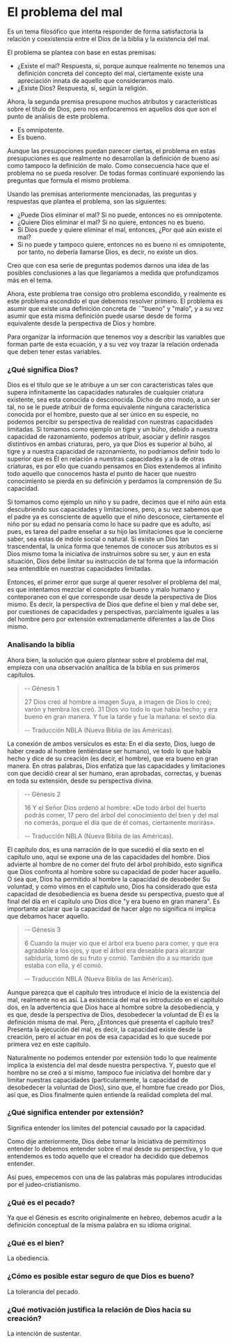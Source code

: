 # El problema del mal

Es un tema filosófico que intenta responder de forma satisfactoria la relación y coexistencia entre el Dios de la biblia y la existencia del mal.

El problema se plantea con base en estas premisas:

  - ¿Existe el mal? Respuesta, sí, porque aunque realmente no tenemos una definición concreta del concepto del mal, ciertamente existe una apreciación innata de aquello que consideramos malo.
  - ¿Existe Dios? Respuesta, sí, según la religión.

Ahora, la segunda premisa presupone muchos atributos y características sobre el título de Dios, pero nos enfocaremos en aquellos dos que son el punto de análisis de este problema.

  - Es omnipotente.
  - Es bueno.

Aunque las presupociones puedan parecer ciertas, el problema en estas presupuciones es que realmente no desarrollan la definición de bueno así como tampoco la definición de malo. Como consecuencia hace que el problema no se pueda resolver. De todas formas continuaré exponiendo las preguntas que formula el mismo problema.

Usando las premisas anteriormente mencionadas, las preguntas y respuestas que plantea el problema, son las siguientes:

  - ¿Puede Dios eliminar el mal? Si no puede, entonces no es omnipotente.
  - ¿Quiere Dios eliminar el mal? Si no quiere, entonces no es bueno.
  - Si Dios puede y quiere eliminar el mal, entonces, ¿Por qué aún existe el mal?
  - Si no puede y tampoco quiere, entonces no es bueno ni es omnipotente, por tanto, no debería llamarse Dios, es decir, no existe un dios.

Creo que con esa serie de preguntas podemos darnos una idea de las posibles conclusiones a las que llegaríamos a medida que profundizamos más en el tema.

Ahora, este problema trae consigo otro problema escondido, y realmente es este problema escondido el que debemos resolver primero. El problema es asumir que existe una definición concreta de ¨"bueno" y "malo", y a su vez asumir que esta misma definición puede usarse desde de forma equivalente desde la perspectiva de Dios y hombre.

Para organizar la información que tenemos voy a describir las variables que forman parte de esta ecuación, y a su vez voy trazar la relación ordenada que deben tener estas variables.

### ¿Qué significa Dios?

Dios es el título que se le atribuye a un ser con características tales que supera infinitamente las capacidades naturales de cualquier criatura existente, sea esta conocida o desconocida. Dicho de otro modo, a un ser tal, no se le puede atribuir de forma equivalente ninguna característica conocida por el hombre, puesto que al ser único en su especie, no podemos percibir su perspectiva de realidad con nuestras capacidades limitadas. Si tomamos como ejemplo un tigre y un búho, debido a nuestra capacidad de razonamiento, podemos atribuir, asociar y definir rasgos distintivos en ambas criaturas, pero, ya que Dios es superior al búho, al tigre y a nuestra capacidad de razonamiento, no podríamos definir todo lo superior que es Él en relación a nuestras capacidades y a la de otras criaturas, es por ello que cuando pensamos en Dios extendemos al infinito todo aquello que conocemos hasta el punto de hacer que nuestro conocimiento se pierda en su definición y perdamos la comprensión de Su capacidad.

Si tomamos como ejemplo un niño y su padre, decimos que el niño aún esta descubriendo sus capacidades y limitaciones, pero, a su vez sabemos que el padre ya es consciente de aquello que el niño desconoce, ciertamente el niño por su edad no pensaría como lo hace su padre que es adulto, así pues, es tarea del padre enseñar a su hijo las limitaciones que le concierne saber, sea estas de indole social o natural. Si existe un Dios tan trascendental, la unica forma que tenemos de conocer sus atributos es si Dios mismo toma la iniciativa de instruirnos sobre su ser, y aun en esta situación, Dios debe limitar su instrucción de tal forma que la información sea entendible en nuestras capacidades limitadas.

Entonces, el primer error que surge al querer resolver el problema del mal, es que intentamos mezclar el concepto de bueno y malo humano y conteporaneo con el que corresponde usar desde la perspectiva de Dios mismo. Es decir, la perspectiva de Dios que define el bien y mal debe ser, por cuestiones de capacidades y perspectivas, parcialmente iguales a las del hombre pero por extensión extremadamente diferentes a las de Dios mismo.

### Analisando la biblia

Ahora bien, la solución que quiero plantear sobre el problema del mal, empieza con una observación analítica de la biblia en sus primeros capítulos.

  > -- Génesis 1
  >
  > 27 Dios creó al hombre a imagen Suya, a imagen de Dios lo creó; varón y hembra los creó. 31 Dios vio todo lo que había hecho; y era bueno en gran manera. Y fue la tarde y fue la mañana: el sexto día.
  >
  > -- Traducción NBLA (Nueva Biblia de las Américas).

La conexión de ambos versículos es esta: En el día sexto, Dios, luego de haber creado al hombre (entiéndase ser humano), ve todo lo que había hecho y dice de su creación (es decir, el hombre), que era bueno en gran manera. En otras palabras, Dios enfatiza que las capacidades y limitaciones con que decidió crear al ser humano, eran aprobadas, correctas, y buenas en toda su extensión, desde su perspectiva divina.

  > -- Génesis 2
  >
  > 16 Y el Señor Dios ordenó al hombre: «De todo árbol del huerto podrás comer, 17 pero del árbol del conocimiento del bien y del mal no comerás, porque el día que de él comas, ciertamente morirás».
  >
  > -- Traducción NBLA (Nueva Biblia de las Américas).

El capítulo dos, es una narración de lo que sucedió el día sexto en el capítulo uno, aquí se expone una de las capacidades del hombre. Dios advierte al hombre de no comer del fruto del árbol prohibido, esto significa que Dios confronta al hombre sobre su capacidad de poder hacer aquello. O sea que, Dios ha permitido al hombre la capacidad de desobeder Su voluntad, y como vimos en el capítulo uno, Dios ha considerado que esta capacidad de desobediencia es buena desde su perspectiva, puesto que al final del día en el capítulo uno Dios dice "y era bueno en gran manera". Es importante aclarar que la capacidad de hacer algo no significa ni implica que debamos hacer aquello.

  > -- Génesis 3
  >
  > 6 Cuando la mujer vio que el árbol era bueno para comer, y que era agradable a los ojos, y que el árbol era deseable para alcanzar sabiduría, tomó de su fruto y comió. También dio a su marido que estaba con ella, y él comió.
  >
  > -- Traducción NBLA (Nueva Biblia de las Américas).

Aunque parezca que el capítulo tres introduce el inicio de la existencia del mal, realmente no es así. La existencia del mal es introducido en el capítulo dos, en la advertencia que Dios hace al hombre sobre la desobediencia, y es que, desde la perspectiva de Dios, desobedecer la voluntad de Él es la definición misma de mal. Pero, ¿Entonces qué presenta el capítulo tres? Presenta la ejecución del mal, es decir, la capacidad existe desde la creación, pero el actuar en pos de esa capacidad es lo que sucede por primera vez en este capítulo.

Naturalmente no podemos entender por extensión todo lo que realmente implica la existencia del mal desde nuestra perspectiva. Y, puesto que el hombre no se creó a sí mismo, tampoco fue iniciativa del hombre dar y limitar nuestras capacidades (particularmente, la capacidad de desobedecer la voluntad de Dios), sino que, el hombre fue creado por Dios, así que, es Dios finalmente quien entiende la realidad completa del mal.

### ¿Qué significa entender por extensión?

Significa entender los límites del potencial causado por la capacidad.

Como dije anteriormente, Dios debe tomar la iniciativa de permitirnos entender lo debemos entender sobre el mal desde su perspectiva, y lo que entendemos es todo aquello que el creador ha decidido que debemos entender.

Así pues, empecemos con una de las palabras más populares introducidas por el judeo-cristianismo.

### ¿Qué es el pecado?

Ya que el Génesis es escrito originalmente en hebreo, debemos acudir a la definición conceptual de la misma palabra en su idioma original.

### ¿Qué es el bien?

La obediencia.

### ¿Cómo es posible estar seguro de que Dios es bueno?

La tolerancia del pecado.

### ¿Qué motivación justifica la relación de Dios hacia su creación?

La intención de sustentar.
